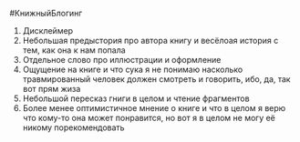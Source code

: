 #КнижныйБлогинг
1. Дисклеймер
2. Небольшая предыстория про автора книгу и весёлоая история с тем, как она к нам попала
3. Отдельное слово про иллюстрации и оформление
4. Ощущение на книге и что сука я не понимаю насколько травмированный человек должен смотреть и говорить, ибо, да, так вот прям жиза
5.  Небольшой пересказ гниги в целом и чтение фрагментов
6. Более менее оптимистичное мнение о книге и что в целом я верю что кому-то она может понравится, но вот я в целом не могу её никому порекомендовать
